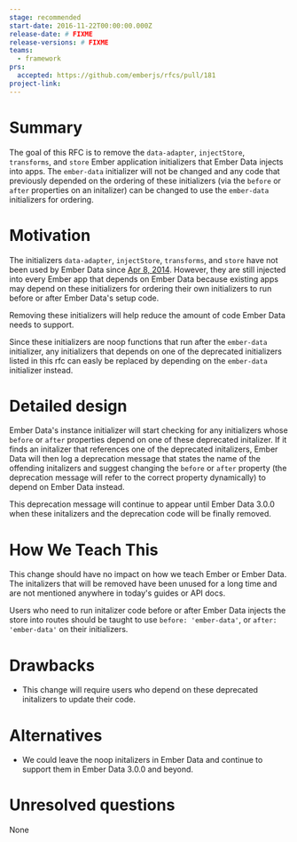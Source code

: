 ```yaml
---
stage: recommended
start-date: 2016-11-22T00:00:00.000Z
release-date: # FIXME
release-versions: # FIXME
teams:
  - framework
prs:
  accepted: https://github.com/emberjs/rfcs/pull/181
project-link:
---
```


# Summary

The goal of this RFC is to remove the `data-adapter`, `injectStore`,
`transforms`, and `store` Ember application initializers that Ember Data injects
into apps.  The `ember-data` initializer will not be changed and any code
that previously depended on the ordering of these initializers (via
the `before` or `after` properties on an initalizer) can be
changed to use the `ember-data` initializers for ordering.

# Motivation

The initializers `data-adapter`, `injectStore`, `transforms`, and
`store` have not been used by Ember Data since
[Apr 8, 2014](https://github.com/emberjs/data/commit/d25e23f622a3677b8372db535b2ab824ad306a16). However,
they are still injected into every Ember app that depends on Ember
Data because existing apps may depend on these initializers
for ordering their own initializers to run before or after Ember
Data's setup code.

Removing these initializers will help reduce the amount of code Ember
Data needs to support.

Since these initializers are noop functions that run after the
`ember-data` initializer, any initializers that depends on one of the
deprecated initializers listed in this rfc can easly be replaced by
depending on the `ember-data` initializer instead.

# Detailed design

Ember Data's instance initializer will start checking for any
initializers whose `before` or `after` properties depend on one of
these deprecated initalizer. If it finds an initalizer that references
one of the deprecated initalizers, Ember Data will then log a
deprecation message that states the name of the offending initalizers
and suggest changing the `before` or `after` property (the deprecation
message will refer to the correct property dynamically) to depend on
Ember Data instead.

This deprecation message will continue to appear until Ember Data
3.0.0 when these initalizers and the deprecation code will be finally
removed.


# How We Teach This

This change should have no impact on how we teach Ember or Ember
Data. The initalizers that will be removed have been unused for a long
time and are not mentioned anywhere in today's guides or API docs.

Users who need to run initalizer code before or after Ember Data
injects the store into routes should be taught to use `before:
'ember-data'`, or `after: 'ember-data'` on their initializers.

# Drawbacks

- This change will require users who depend on these deprecated initalizers to update their code.

# Alternatives

- We could leave the noop initalizers in Ember Data and continue to support them in Ember Data 3.0.0 and beyond.

# Unresolved questions

None
